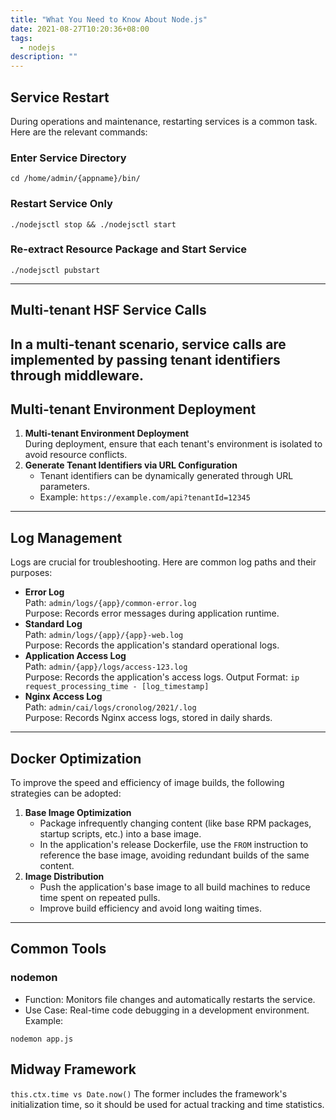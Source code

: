 ```yaml
---
title: "What You Need to Know About Node.js"
date: 2021-08-27T10:20:36+08:00
tags:
  - nodejs
description: ""
---
```

## **Service Restart**
During operations and maintenance, restarting services is a common task. Here are the relevant commands:
### **Enter Service Directory**
```shell
cd /home/admin/{appname}/bin/
```
### **Restart Service Only**
```shell
./nodejsctl stop && ./nodejsctl start
```
### **Re-extract Resource Package and Start Service**
```shell
./nodejsctl pubstart
```
---
## **Multi-tenant HSF Service Calls**
In a multi-tenant scenario, service calls are implemented by passing tenant identifiers through middleware.
---
## **Multi-tenant Environment Deployment**
1. **Multi-tenant Environment Deployment**  
   During deployment, ensure that each tenant's environment is isolated to avoid resource conflicts.
2. **Generate Tenant Identifiers via URL Configuration**  
   - Tenant identifiers can be dynamically generated through URL parameters.
   - Example: `https://example.com/api?tenantId=12345`
---
## **Log Management**
Logs are crucial for troubleshooting. Here are common log paths and their purposes:
- **Error Log**  
  Path: `admin/logs/{app}/common-error.log`  
  Purpose: Records error messages during application runtime.
- **Standard Log**  
  Path: `admin/logs/{app}/{app}-web.log`  
  Purpose: Records the application's standard operational logs.
- **Application Access Log**  
  Path: `admin/{app}/logs/access-123.log`  
  Purpose: Records the application's access logs.
  Output Format: `ip request_processing_time - [log_timestamp]`
- **Nginx Access Log**  
  Path: `admin/cai/logs/cronolog/2021/.log`  
  Purpose: Records Nginx access logs, stored in daily shards.
---
## **Docker Optimization**
To improve the speed and efficiency of image builds, the following strategies can be adopted:
1. **Base Image Optimization**  
   - Package infrequently changing content (like base RPM packages, startup scripts, etc.) into a base image.
   - In the application's release Dockerfile, use the `FROM` instruction to reference the base image, avoiding redundant builds of the same content.
2. **Image Distribution**  
   - Push the application's base image to all build machines to reduce time spent on repeated pulls.
   - Improve build efficiency and avoid long waiting times.
---
## **Common Tools**
### **nodemon**
- Function: Monitors file changes and automatically restarts the service.
- Use Case: Real-time code debugging in a development environment.
Example:
```shell
nodemon app.js
```
## Midway Framework
`this.ctx.time vs Date.now()` The former includes the framework's initialization time, so it should be used for actual tracking and time statistics.
